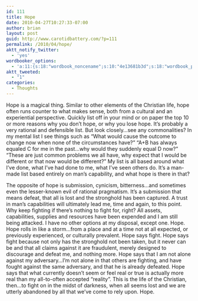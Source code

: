 ```yaml
---
id: 111
title: Hope
date: 2010-04-27T10:27:33-07:00
author: brian
layout: post
guid: http://www.carotidbattery.com/?p=111
permalink: /2010/04/hope/
aktt_notify_twitter:
  - 'yes'
wordbooker_options:
  - 'a:11:{s:18:"wordbook_noncename";s:10:"4e13681b3d";s:18:"wordbook_page_post";s:4:"-100";s:18:"wordbook_orandpage";s:1:"2";s:23:"wordbook_default_author";s:1:"2";s:23:"wordbook_extract_length";s:3:"256";s:19:"wordbook_actionlink";s:3:"300";s:26:"wordbooker_publish_default";s:2:"on";s:20:"wordbook_comment_get";s:2:"on";s:18:"wordbook_attribute";s:31:"Posted a new post on their blog";s:24:"wordbooker_status_update";s:2:"on";s:29:"wordbooker_status_update_text";s:35:": New blog post :  %title% - %link%";}'
aktt_tweeted:
  - "1"
categories:
  - Thoughts
---
```

Hope is a magical thing. Similar to other elements of the Christian life, hope often runs counter to what makes sense, both from a cultural and an experiential perspective. Quickly list off in your mind or on paper the top 10 or more reasons why you don&#8217;t hope, or why you lose hope. It&#8217;s probably a very rational and defensible list. But look closely&#8230;see any commonalities? In my mental list I see things such as &#8220;What would cause the outcome to change now when none of the circumstances have?&#8221; &#8220;A+B has always equaled C for me in the past&#8230;why would they suddenly equal D now?&#8221; &#8220;These are just common problems we all have, why expect that I would be different or that now would be different?&#8221; My list is all based around what I&#8217;ve done, what I&#8217;ve had done to me, what I&#8217;ve seen others do. It&#8217;s a man-made list based entirely on man&#8217;s capability, and what hope is there in that?

The opposite of hope is submission, cynicism, bitterness&#8230;and sometimes even the lesser-known evil of rational pragmatism. It&#8217;s a submission that means defeat, that all is lost and the stronghold has been captured. A trust in man&#8217;s capabilities will ultimately lead me, time and again, to this point. Why keep fighting if there&#8217;s nothing to fight for, right? All assets, capabilities, supplies and resources have been expended and I am still being attacked. I have no other options at my disposal, except one. Hope. Hope rolls in like a storm&#8230;from a place and at a time not at all expected, or previously experienced, or culturally prevalent. Hope says fight. Hope says fight because not only has the stronghold not been taken, but it never can be and that all claims against it are fraudulent, merely designed to discourage and defeat me, and nothing more. Hope says that I am not alone against my adversary&#8230;I&#8217;m not alone in that others are fighting, and have fought against the same adversary, and that he is already defeated. Hope says that what currently doesn&#8217;t seem or feel real or true is actually more real than my all-to-often accepted &#8220;reality&#8221;. This is the life of the Christian, then&#8230;to fight on in the midst of darkness, when all seems lost and we are utterly abandoned by all that we&#8217;ve come to rely upon. Hope.